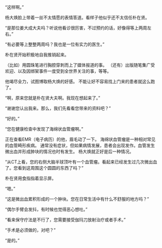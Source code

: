 “这样啊。”

杨大焕脸上带着一丝不太情愿的表情答道。看样子他似乎还不太信任朴在贤。

“是那位姜大成大夫吗？听说他看诊很厉害，不过预约的话，好像得等上两周左右。”

“有必要等上整整两周吗？我也是一位有实力的医生。”

朴在贤开始积极地自我推销起来。

（比如）用圆珠笔进行胸腔穿刺而上了媒体报道的事。
（还有）出版随笔集广受欢迎、以及因绑架事件一度受到全世界关注的事，等等。

他竭尽全力，试图博取杨大焕的好感。
不能让好不容易找上门来的患者就这么跑了。

“啊，原来您就是朴在贤大夫啊。我现在想起来了。”

“谢谢您认出我来。那么，我们先看看您带来的资料吧？”

“好的。”

“您在健康检查中发现了海绵状血管瘤啊。”

正在查看EMR（电子病历）的他，眉毛动了一下。
海绵状血管瘤是一种相对常见的血管畸形疾病。
通常没有症状，但如果病情发展，患者会出现发作。血管发生微出血并形成肿块的情况也时有发生。
杨大焕就正好是后一种情况。

“从CT上看，您的右侧大脑半球顶叶有一个血管瘤。看起来已经发生过几次微出血了。您看到这周围这个圆圆的东西了吗？”

朴在贤用食指指着显示屏。

“嗯。”

“这是微出血累积形成的一个肿块。您在日常生活中有什么不舒服的地方吗？”

“偶尔手臂会发抖，有时候也觉得恶心想吐。”

“看来保守疗法是不行了，您需要接受伽玛刀放射治疗或者手术。”

“手术是必须做的，对吧？”

“是的。”